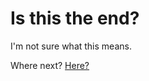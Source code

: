 # Is this the end?

I'm not sure what this means.

Where next? [Here?](https://richardpatterson.github.io/blog/2022-07-04_if.md)
